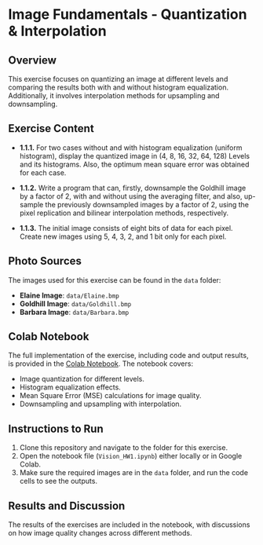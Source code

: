 # Image Fundamentals - Quantization & Interpolation

## Overview
This exercise focuses on quantizing an image at different levels and comparing the results both with and without histogram equalization. Additionally, it involves interpolation methods for upsampling and downsampling.

## Exercise Content
- **1.1.1.** For two cases without and with histogram equalization (uniform histogram), display the quantized image in (4, 8, 16, 32, 64, 128) Levels and its histograms. Also, the optimum mean square error was obtained for each case.

- **1.1.2.** Write a program that can, firstly, downsample the Goldhill image by a factor of 2, with and without using the averaging filter, and also, up-sample the previously downsampled images by a factor of 2, using the pixel replication and bilinear interpolation methods, respectively. 

- **1.1.3.** The initial image consists of eight bits of data for each pixel. Create new images using 5, 4, 3, 2, and 1 bit only for each pixel. 

## Photo Sources
The images used for this exercise can be found in the `data` folder:
- **Elaine Image**: `data/Elaine.bmp`
- **Goldhill Image**: `data/Goldhill.bmp`
- **Barbara Image**: `data/Barbara.bmp`

## Colab Notebook
The full implementation of the exercise, including code and output results, is provided in the [Colab Notebook](https://colab.research.google.com/github/bitua79/computer-vision/blob/main/HW1/Vision_HW1.ipynb). The notebook covers:
- Image quantization for different levels.
- Histogram equalization effects.
- Mean Square Error (MSE) calculations for image quality.
- Downsampling and upsampling with interpolation.

## Instructions to Run
1. Clone this repository and navigate to the folder for this exercise.
2. Open the notebook file (`Vision_HW1.ipynb`) either locally or in Google Colab.
3. Make sure the required images are in the `data` folder, and run the code cells to see the outputs.

## Results and Discussion
The results of the exercises are included in the notebook, with discussions on how image quality changes across different methods.
